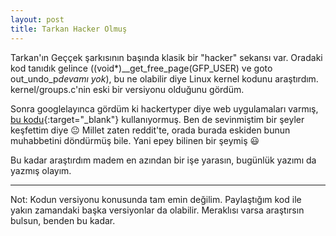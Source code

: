 ```yaml
---
layout: post
title: Tarkan Hacker Olmuş
---
```


Tarkan'ın Geççek şarkısının başında klasik bir "hacker" sekansı var. Oradaki kod tanıdık gelince ((void*)__get_free_page(GFP_USER) ve goto out_undo_p*devamı yok*), bu ne olabilir diye Linux kernel kodunu araştırdım. kernel/groups.c'nin eski bir versiyonu olduğunu gördüm.

Sonra googlelayınca gördüm ki hackertyper diye web uygulamaları varmış, [bu kodu](https://github.com/torvalds/linux/blob/b0e77598f87107001a00b8a4ece9c95e4254ccc4/kernel/groups.c#L35){:target="_blank"} kullanıyormuş. Ben de sevinmiştim bir şeyler keşfettim diye 😐 Millet zaten reddit'te, orada burada eskiden bunun muhabbetini döndürmüş bile. Yani epey bilinen bir şeymiş 😃

Bu kadar araştırdım madem en azından bir işe yarasın, bugünlük yazımı da yazmış olayım.

---

Not: Kodun versiyonu konusunda tam emin değilim. Paylaştığım kod ile yakın zamandaki başka versiyonlar da olabilir. Meraklısı varsa araştırsın bulsun, benden bu kadar.